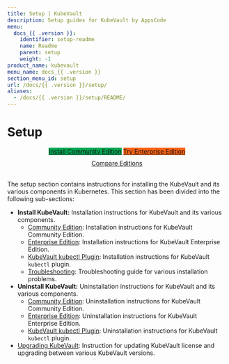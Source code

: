 ```yaml
---
title: Setup | KubeVault
description: Setup guides for KubeVault by AppsCode
menu:
  docs_{{ .version }}:
    identifier: setup-readme
    name: Readme
    parent: setup
    weight: -1
product_name: kubevault
menu_name: docs_{{ .version }}
section_menu_id: setup
url: /docs/{{ .version }}/setup/
aliases:
  - /docs/{{ .version }}/setup/README/
---
```


# Setup

<div style="text-align: center;">
  <a class="button is-link is-medium is-active has-text-weight-normal" href="/docs/setup/install/community.md" style="background:#00A651; width: 18rem;">Install Community Edition</a>
  <a class="button is-info is-medium is-active has-text-weight-normal" href="/docs/setup/install/enterprise.md"  style="background:#FC6011; width: 18rem;">Try Enterprise Edition</a>
  <a style="margin-top: 10px; display: block;" href="https://kubevault.com/pricing/">Compare Editions</a>
</div>
<br>

The setup section contains instructions for installing the KubeVault and its various components in Kubernetes. This section has been divided into the following sub-sections:

- **Install KubeVault:** Installation instructions for KubeVault and its various components.
  - [Community Edition](/docs/setup/install/community.md): Installation instructions for KubeVault Community Edition.
  - [Enterprise Edition](/docs/setup/install/enterprise.md): Installation instructions for KubeVault Enterprise Edition.
  - [KubeVault kubectl Plugin](/docs/setup/install/kubectl_plugin.md): Installation instructions for KubeVault `kubectl` plugin.
  - [Troubleshooting](/docs/setup/install/troubleshoting.md): Troubleshooting guide for various installation problems.
- **Uninstall KubeVault:** Uninstallation instructions for KubeVault and its various components.
  - [Community Edition](/docs/setup/uninstall/community.md): Uninstallation instructions for KubeVault Community Edition.
  - [Enterprise Edition](/docs/setup/uninstall/enterprise.md): Uninstallation instructions for KubeVault Enterprise Edition.
  - [KubeVault kubectl Plugin](/docs/setup/uninstall/kubectl_plugin.md): Uninstallation instructions for KubeVault `kubectl` plugin.
- [Upgrading KubeVault](/docs/setup/upgrade/index.md): Instruction for updating KubeVault license and upgrading between various KubeVault versions.
